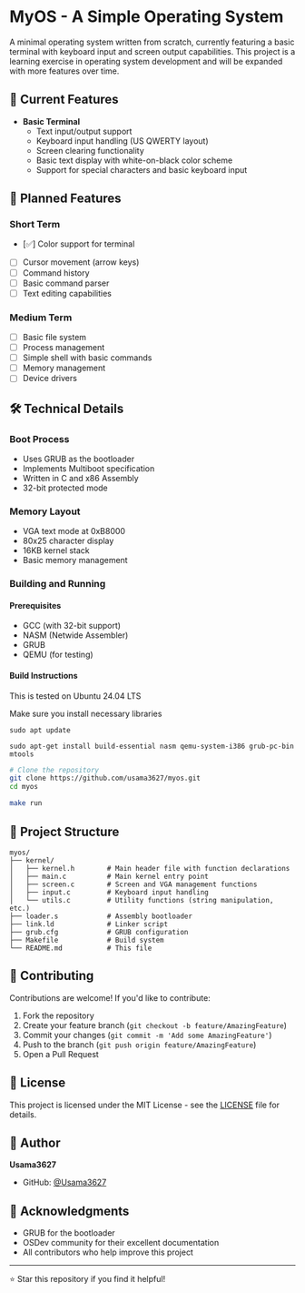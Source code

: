 # MyOS - A Simple Operating System

A minimal operating system written from scratch, currently featuring a basic terminal with keyboard input and screen output capabilities. This project is a learning exercise in operating system development and will be expanded with more features over time.

## 🚀 Current Features

- **Basic Terminal**
  - Text input/output support
  - Keyboard input handling (US QWERTY layout)
  - Screen clearing functionality
  - Basic text display with white-on-black color scheme
  - Support for special characters and basic keyboard input

## 🎯 Planned Features

### Short Term
- [✅] Color support for terminal
- [ ] Cursor movement (arrow keys)
- [ ] Command history
- [ ] Basic command parser
- [ ] Text editing capabilities

### Medium Term
- [ ] Basic file system
- [ ] Process management
- [ ] Simple shell with basic commands
- [ ] Memory management
- [ ] Device drivers

## 🛠️ Technical Details

### Boot Process
- Uses GRUB as the bootloader
- Implements Multiboot specification
- Written in C and x86 Assembly
- 32-bit protected mode

### Memory Layout
- VGA text mode at 0xB8000
- 80x25 character display
- 16KB kernel stack
- Basic memory management

### Building and Running

#### Prerequisites
- GCC (with 32-bit support)
- NASM (Netwide Assembler)
- GRUB
- QEMU (for testing)

#### Build Instructions
This is tested on Ubuntu 24.04 LTS

Make sure you install necessary libraries

`sudo apt update`

`sudo apt-get install build-essential nasm qemu-system-i386 grub-pc-bin mtools`

```bash
# Clone the repository
git clone https://github.com/usama3627/myos.git
cd myos

make run
```

## 📁 Project Structure
```
myos/
├── kernel/
│   ├── kernel.h        # Main header file with function declarations
│   ├── main.c          # Main kernel entry point
│   ├── screen.c        # Screen and VGA management functions
│   ├── input.c         # Keyboard input handling
│   └── utils.c         # Utility functions (string manipulation, etc.)
├── loader.s            # Assembly bootloader
├── link.ld             # Linker script
├── grub.cfg            # GRUB configuration
├── Makefile            # Build system
└── README.md           # This file
```


## 🤝 Contributing

Contributions are welcome! If you'd like to contribute:

1. Fork the repository
2. Create your feature branch (`git checkout -b feature/AmazingFeature`)
3. Commit your changes (`git commit -m 'Add some AmazingFeature'`)
4. Push to the branch (`git push origin feature/AmazingFeature`)
5. Open a Pull Request

## 📄 License

This project is licensed under the MIT License - see the [LICENSE](LICENSE) file for details.

## 👤 Author

**Usama3627**
- GitHub: [@Usama3627](https://github.com/Usama3627)

## 🙏 Acknowledgments

- GRUB for the bootloader
- OSDev community for their excellent documentation
- All contributors who help improve this project

---

⭐ Star this repository if you find it helpful!